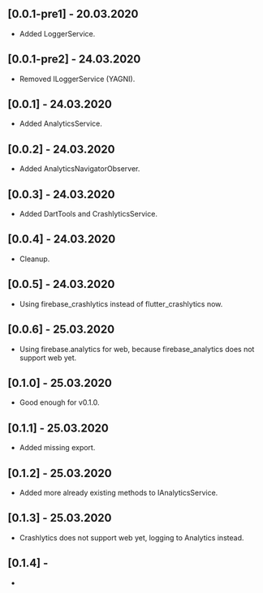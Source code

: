 ## [0.0.1-pre1] - 20.03.2020

* Added LoggerService.

## [0.0.1-pre2] - 24.03.2020 

* Removed ILoggerService (YAGNI).

## [0.0.1] - 24.03.2020 

* Added AnalyticsService.

## [0.0.2] - 24.03.2020 

* Added AnalyticsNavigatorObserver.

## [0.0.3] - 24.03.2020 

* Added DartTools and CrashlyticsService.

## [0.0.4] - 24.03.2020 

* Cleanup.

## [0.0.5] - 24.03.2020

* Using firebase_crashlytics instead of flutter_crashlytics now.

## [0.0.6] - 25.03.2020

* Using firebase.analytics for web, because firebase_analytics does not support web yet.

## [0.1.0] - 25.03.2020

* Good enough for v0.1.0.

## [0.1.1] - 25.03.2020

* Added missing export.

## [0.1.2] - 25.03.2020

* Added more already existing methods to IAnalyticsService.

## [0.1.3] - 25.03.2020

* Crashlytics does not support web yet, logging to Analytics instead.

## [0.1.4] - 

* 
